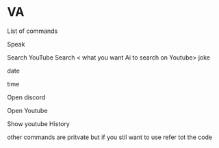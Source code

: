 # VA
List of commands

Speak 
  <what you want Ai to speak>
  
Search 
  <what you want Ai to search>
YouTube Search 
    < what you want Ai to search on Youtube>
joke
      
date
      
time
      
Open discord
      
Open Youtube
      
Show youtube History 

other commands are pritvate but if you stil want to use refer tot the code
